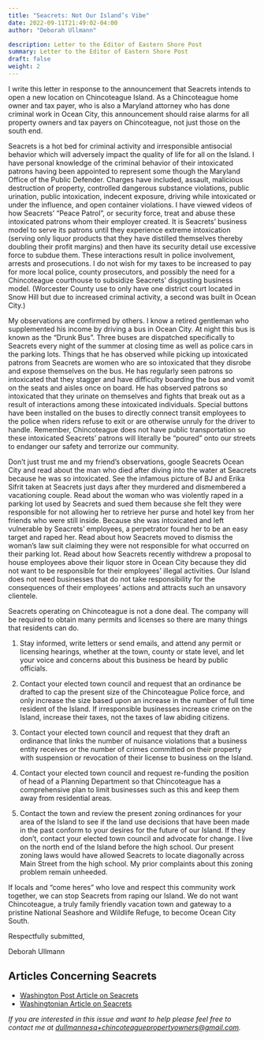 ```yaml
---
title: "Seacrets: Not Our Island’s Vibe"
date: 2022-09-11T21:49:02-04:00
author: "Deborah Ullmann"

description: Letter to the Editor of Eastern Shore Post
summary: Letter to the Editor of Eastern Shore Post
draft: false
weight: 2
---
```


I write this letter in response to the announcement that Seacrets intends to open a new location on Chincoteague Island.  As a Chincoteague home owner and tax payer, who is also a Maryland attorney who has done criminal work in Ocean City, this announcement should raise alarms for all property owners and tax payers on Chincoteague, not just those on the south end.

Seacrets is a hot bed for criminal activity and irresponsible antisocial behavior which will adversely impact the quality of life for all on the Island.  I have personal knowledge of the criminal behavior of their intoxicated patrons having been appointed to represent some though the Maryland Office of the Public Defender.  Charges have included, assault, malicious destruction of property, controlled dangerous substance violations, public urination, public intoxication, indecent exposure, driving while intoxicated or under the influence, and open container violations. I have viewed videos of how Seacrets’ “Peace Patrol”, or security force, treat and abuse these intoxicated patrons whom their employer created.  It is Seacrets’ business model to serve its patrons until they experience extreme intoxication (serving only liquor products that they have distilled themselves thereby doubling their profit margins) and then have its security detail use excessive force to subdue them.  These interactions result in police involvement, arrests and prosecutions. I do not wish for my taxes to be increased to pay for more local police, county prosecutors, and possibly the need for a Chincoteague courthouse to subsidize Seacrets’ disgusting business model.  (Worcester County use to only have one district court located in Snow Hill but due to increased criminal activity, a second was built in Ocean City.)

My observations are confirmed by others.  I know a retired gentleman who supplemented his income by driving a bus in Ocean City.  At night this bus is known as the “Drunk Bus”.  Three buses are dispatched specifically to Seacrets every night of the summer at closing time as well as police cars in the parking lots. Things that he has observed while picking up intoxicated patrons from Seacrets are women who are so intoxicated that they disrobe and expose themselves on the bus.   He has regularly seen patrons so intoxicated that they stagger and have difficulty boarding the bus and vomit on the seats and aisles once on board. He has observed patrons so intoxicated that they urinate on themselves and fights that break out as a result of interactions among these intoxicated individuals.  Special buttons have been installed on the buses to directly connect transit employees to the police when riders refuse to exit or are otherwise unruly for the driver to handle.  Remember, Chincoteague does not have public transportation so these intoxicated Seacrets’ patrons will literally be “poured” onto our streets to endanger our safety and terrorize our community.

Don’t just trust me and my friend’s observations, google Seacrets Ocean City and read about the man who died after diving into the water at Seacrets because he was so intoxicated.  See the infamous picture of BJ and Erika Sifrit taken at Seacrets just days after they murdered and dismembered a vacationing couple. Read about the woman who was violently raped in a parking lot used by Seacrets and sued them because she felt they were responsible for not allowing her to retrieve her purse and hotel key from her friends who were still inside.  Because she was intoxicated and left vulnerable by Seacrets’ employees, a perpetrator found her to be an easy target and raped her.  Read about how Seacrets moved to dismiss the woman’s law suit claiming they were not responsible for what occurred on their parking lot.  Read about how Seacrets recently withdrew a proposal to house employees above their liquor store in Ocean City because they did not want to be responsible for their employees’ illegal activities.  Our Island does not need businesses that do not take responsibility for the consequences of their employees’ actions and attracts such an unsavory clientele.

Seacrets operating on Chincoteague is not a done deal.  The company will be required to obtain many permits and licenses so there are many things that residents can do.
1. Stay informed, write letters or send emails, and attend any permit or licensing hearings, whether at the town, county or state level, and let your voice and concerns about this business be heard by public officials.
 
2. Contact your elected town council and request that an ordinance be drafted to cap the present size of the Chincoteague Police force, and only increase the size based upon an increase in the number of full time resident of the Island.  If irresponsible businesses increase crime on the Island, increase their taxes, not the taxes of law abiding citizens.  

3. Contact your elected town council and request that they draft an ordinance that links the number of nuisance violations that a business entity receives or the number of crimes committed on their property with suspension or revocation of their license to business on the Island.
 
4. Contact your elected town council and request re-funding the position of head of a Planning Department so that Chincoteague has a comprehensive plan to limit businesses such as this and keep them away from residential areas.
 
5. Contact the town and review the present zoning ordinances for your area of the Island to see if the land use decisions that have been made in the past conform to your desires for the future of our Island.  If they don’t, contact your elected town council and advocate for change.  I live on the north end of the Island before the high school. Our present zoning laws would have allowed Seacrets to locate diagonally across Main Street from the high school.  My prior complaints about this zoning problem remain unheeded.

If locals and “come heres” who love and respect this community work together, we can stop Seacrets from raping our Island.  We do not want Chincoteague, a truly family friendly vacation town and gateway to a pristine National Seashore and Wildlife Refuge, to become Ocean City South.

Respectfully submitted,

Deborah Ullmann

## Articles Concerning Seacrets
- [Washington Post Article on Seacrets](https://www.washingtonpost.com/travel/2022/09/02/seacrets-ocean-city-maryland/)
- [Washingtonian Article on Seacrets](https://www.washingtonian.com/2021/09/01/wet-hot-vax-summer-at-seacrets/)

*If you are interested in this issue and want to help please feel free to contact me at [dullmannesq+chincoteaguepropertyowners@gmail.com](mailto:dullmannesq+chincoteaguepropertyowners@gmail.com).*
